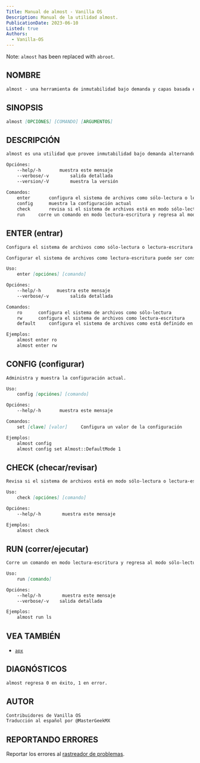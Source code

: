 ```yaml
---
Title: Manual de almost - Vanilla OS
Description: Manual de la utilidad almost.
PublicationDate: 2023-06-10
Listed: true
Authors: 
  - Vanilla-OS
---
```


Note: `almost` has been replaced with `abroot`.

## NOMBRE

```md
almost - una herramienta de inmutabilidad bajo demanda y capas basada en el atributo de archivo (i)nmutable y tmpfs.
```

## SINOPSIS

```md
almost [OPCIÓNES] [COMANDO] [ARGUMENTOS]
```

## DESCRIPCIÓN

```md
almost es una utilidad que provee inmutabilidad bajo demanda alternando la inmutabilidad de los archivos y directorios en la raíz del sistema. También provee una forma de crear capas por encima de los directorios inmutables, permitiendo probar cambios antes de cometerlos.

Opciónes:
    --help/-h       muestra este mensaje
    --verbose/-v        salida detallada
    --version/-V        muestra la versión
    
Comandos:
    enter       configura el sistema de archivos como sólo-lectura o lectura-escritura hasta el próximo reinicio
    config      muestra la configuración actual
    check       revisa si el sistema de archivos está en modo sólo-lectura o lectura-escritura
    run     corre un comando en modo lectura-escritura y regresa al modo sólo-lectura después de que el comando termine
```

## ENTER (entrar)

```md
Configura el sistema de archivos como sólo-lectura o lectura-escritura hasta el próximo reinicio.

Configurar el sistema de archivos como lectura-escritura puede ser considerado un riesgo de seguridad. Sea cuidadoso cuando use este comando.

Uso:
    enter [opciónes] [comando]

Opciónes:
    --help/-h      muestra este mensaje
    --verbose/-v        salida detallada

Comandos:
    ro      configura el sistema de archivos como sólo-lectura
    rw      configura el sistema de archivos como lectura-escritura
    default     configura el sistema de archivos como está definido en el archivo de configuración

Ejemplos:
    almost enter ro
    almost enter rw
```

## CONFIG (configurar)

```md
Administra y muestra la configuración actual.

Uso:
    config [opciónes] [comando]

Opciónes:
    --help/-h       muestra este mensaje

Comandos:
    set [clave] [valor]     Configura un valor de la configuración

Ejemplos:
    almost config
    almost config set Almost::DefaultMode 1
```

## CHECK (checar/revisar)

```md
Revisa si el sistema de archivos está en modo sólo-lectura o lectura-escritura.

Uso:
    check [opciónes] [comando]

Opciónes:
    --help/-h        muestra este mensaje

Ejemplos:
    almost check
```

## RUN (correr/ejecutar)

```md
Corre un comando en modo lectura-escritura y regresa al modo sólo-lectura después de que el comando termine.

Uso:
    run [comando]

Opciónes:
    --help/-h        muestra este mensaje
    --verbose/-v    salida detallada

Ejemplos:
    almost run ls
```

## VEA TAMBIÉN

- [`apx`](apx)

## DIAGNÓSTICOS

```md
almost regresa 0 en éxito, 1 en error.
```

## AUTOR

```md
Contribuidores de Vanilla OS
Traducción al español por @MasterGeekMX
```

## REPORTANDO ERRORES

Reportar los errores al [rastreador de problemas](https://github.com/Vanilla-OS/almost/issues).

